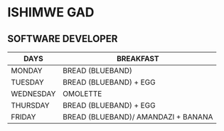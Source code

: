 # ISHIMWE GAD 
## SOFTWARE DEVELOPER

| DAYS  | BREAKFAST |
| ------------- | ------------- |
| MONDAY  | BREAD (BLUEBAND)  |
| TUESDAY  | BREAD (BLUEBAND) + EGG |
| WEDNESDAY  | OMOLETTE  |
| THURSDAY  | BREAD (BLUEBAND) + EGG |
| FRIDAY  | BREAD (BLUEBAND)/ AMANDAZI + BANANA  |
